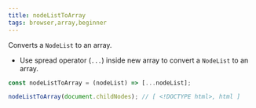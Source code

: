 ```yaml
---
title: nodeListToArray
tags: browser,array,beginner
---
```


Converts a `NodeList` to an array.

- Use spread operator (`...`) inside new array to convert a `NodeList` to an array.

```js
const nodeListToArray = (nodeList) => [...nodeList];
```

```js
nodeListToArray(document.childNodes); // [ <!DOCTYPE html>, html ]
```
